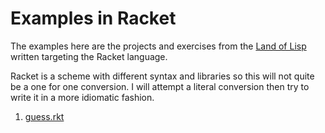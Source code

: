 # Examples in Racket

The examples here are the projects and exercises from the [Land of Lisp](http://landoflisp.com) written targeting the Racket language.

Racket is a scheme with different syntax and libraries so this will not quite be a one for one conversion.  I will attempt a literal conversion then try to write it in a more idiomatic fashion.

1. [guess.rkt](guess.rkt)

